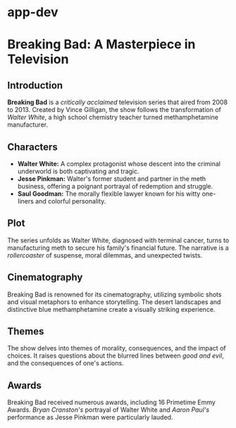 # app-dev
# Breaking Bad: A Masterpiece in Television

## Introduction
**Breaking Bad** is a *critically acclaimed* television series that aired from 2008 to 2013. Created by Vince Gilligan, the show follows the transformation of *Walter White*, a high school chemistry teacher turned methamphetamine manufacturer.

## Characters
- **Walter White:** A complex protagonist whose descent into the criminal underworld is both captivating and tragic.
- **Jesse Pinkman:** Walter's former student and partner in the meth business, offering a poignant portrayal of redemption and struggle.
- **Saul Goodman:** The morally flexible lawyer known for his witty one-liners and colorful personality.

## Plot
The series unfolds as Walter White, diagnosed with terminal cancer, turns to manufacturing meth to secure his family's financial future. The narrative is a *rollercoaster* of suspense, moral dilemmas, and unexpected twists.

## Cinematography
Breaking Bad is renowned for its cinematography, utilizing symbolic shots and visual metaphors to enhance storytelling. The desert landscapes and distinctive blue methamphetamine create a visually striking experience.

## Themes
The show delves into themes of morality, consequences, and the impact of choices. It raises questions about the blurred lines between *good and evil*, and the consequences of one's actions.

## Awards
Breaking Bad received numerous awards, including 16 Primetime Emmy Awards. *Bryan Cranston's* portrayal of Walter White and *Aaron Paul's* performance as Jesse Pinkman were particularly lauded.
